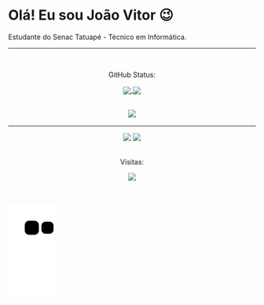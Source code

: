 # Olá! Eu sou João Vitor 😉

Estudante do Senac Tatuapé - Técnico em Informática.

---
<br>
<p align="center" > GitHub Status:</p>

<div align="center">
  <a href="https://github.com/anuraghazra/github-readme-stats">
    <img height="180em" align="center" src="https://github-readme-stats.vercel.app/api?username=JotaTMBR&show_icons=true&theme=algolia"/>
  </a>
  <a href="https://github.com/anuraghazra/convoychat">
   <img height="180em" align="center" src="https://github-readme-stats.vercel.app/api/top-langs/?username=JotaTMBR&layout=compact&theme=algolia"/>
  </a>
</div>
<br>
<p align="center">
  <a href="https://skillicons.dev">
    <img src="https://skillicons.dev/icons?i=html,css,c,git,docker,java,spring,jenkins,linux,mysql,ps,py" />
  </a>
</p>

---
<div align="center">
  <a href="https://www.linkedin.com/in/joão-vitor-463465236/" target="_blank"><img src="https://img.shields.io/badge/-LinkedIn-%230077B5?style=for-the-badge&logo=linkedin&logoColor=white" target="_blank"></a> 
  <a href = "mailto:joaov.alvessena@gmail.com"><img src="https://img.shields.io/badge/-Gmail-%23333?style=for-the-badge&logo=gmail&logoColor=white" target="_blank"></a>
</div>
<br>
<p align="center"> Visitas:</p>
<p align="center">  <img alingn="center" src="https://profile-counter.glitch.me/JotaTMBR/count.svg" /></p>
<br>



![Snake animation](https://github.com/JotaTMBR/JotaTMBR/blob/output/github-contribution-grid-snake.svg)
